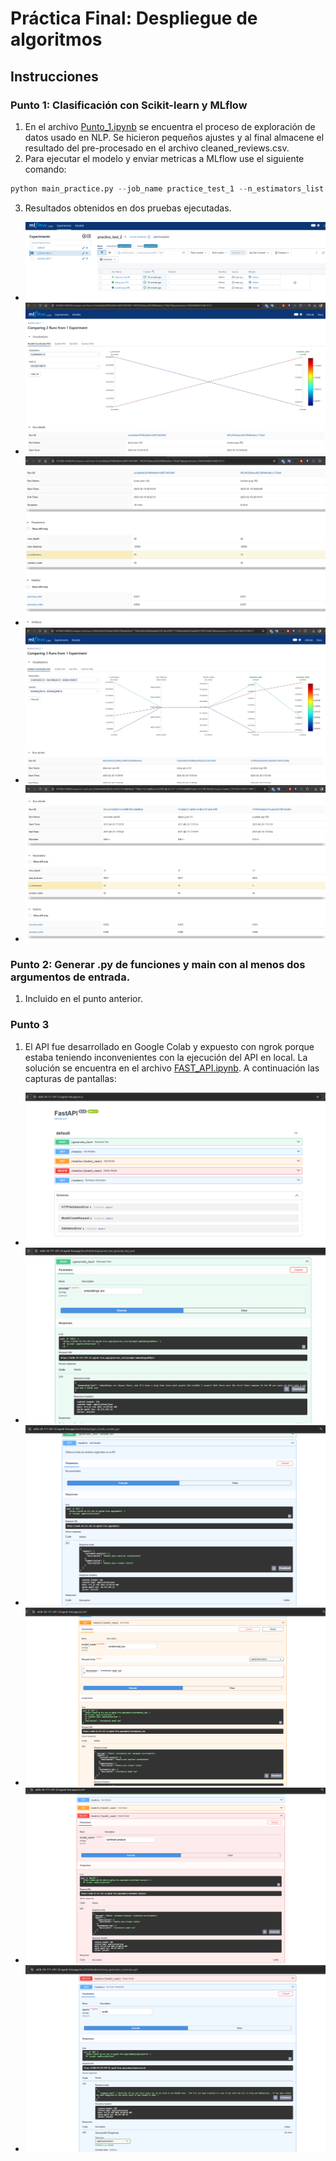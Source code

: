 # Práctica Final: Despliegue de algoritmos

## Instrucciones

### Punto 1: Clasificación con Scikit-learn y MLflow

1. En el archivo [Punto_1.ipynb](Punto_1.ipynb) se encuentra el proceso de exploración de datos usado en NLP. Se hicieron pequeños ajustes y al final almacene el resultado del pre-procesado en el archivo cleaned_reviews.csv.
2. Para ejecutar el modelo y enviar metricas a MLflow use el siguiente comando:

```python
python main_practice.py --job_name practice_test_1 --n_estimators_list 5 10 20 --max_dept 15 --max_features 5000 --class_weight balanced
```

3. Resultados obtenidos en dos pruebas ejecutadas.

- ![MLflow Pruebas](images/0%20-%20mlflow%20pruebas.png)
- ![MLflow Pruebas 1](images/1%20-%20mlflow%20prueba1.png)
- ![MLflow Pruebas 2](images/2%20-%20mlflow%20prueba1.1.png)
- ![MLflow Pruebas 3](images/3%20-%20mlflow%20prueba2.png)
- ![MLflow Pruebas 4](images/4%20-%20mlflow%20prueba2.1.png)
  

### Punto 2: Generar .py de funciones y main con al menos dos argumentos de entrada.

1. Incluido en el punto anterior.

### Punto 3

1. El API fue desarrollado en Google Colab y expuesto con ngrok porque estaba teniendo inconvenientes con la ejecución del API en local. La solución se encuentra en el archivo [FAST_API.ipynb](FAST_API.ipynb). A continuación las capturas de pantallas:

- ![images/1.png](images/1.png)
- ![images/2.png](images/2.png)
- ![images/3.png](images/3.png)
- ![images/4.png](images/4.png)
- ![images/5.png](images/5.png)
- ![images/6.png](images/6.png)



